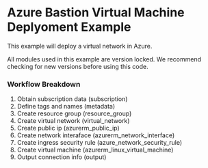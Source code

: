 # Azure Bastion Virtual Machine Deplyoment Example
This example will deploy a virtual network in Azure.

All modules used in this example are version locked.
We recommend checking for new versions before using this code.
&nbsp;

### Workflow Breakdown

 1. Obtain subscription data (subscription)
 2. Define tags and names (metadata)
 3. Create resource group (resource_group)
 4. Create virtual network (virtual_network)
 5. Create public ip (azurerm_public_ip)
 6. Create network interaface (azurerm_network_interface)
 7. Create ingress security rule (azure_network_security_rule)
 8. Create virtual machine (azurerm_linux_virtual_machine)
 9. Output connection info (output)
